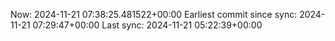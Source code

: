 Now: 2024-11-21 07:38:25.481522+00:00 Earliest commit since sync: 2024-11-21 07:29:47+00:00 Last sync: 2024-11-21 05:22:39+00:00
